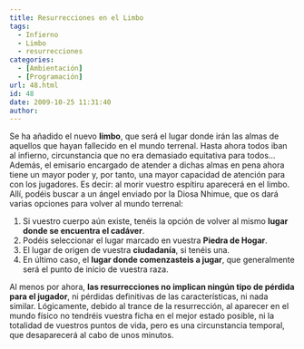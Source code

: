 ```yaml
---
title: Resurrecciones en el Limbo
tags:
  - Infierno
  - Limbo
  - resurrecciones
categories:
  - [Ambientación]
  - [Programación]
url: 48.html
id: 48
date: 2009-10-25 11:31:40
author:
---
```


Se ha añadido el nuevo **limbo**, que será el lugar donde irán las almas de aquellos que hayan fallecido en el mundo terrenal. Hasta ahora todos iban al infierno, circunstancia que no era demasiado equitativa para todos... Además, el emisario encargado de atender a dichas almas en pena ahora tiene un mayor poder y, por tanto, una mayor capacidad de atención para con los jugadores. Es decir: al morir vuestro espítiru aparecerá en el limbo. Allí, podéis buscar a un ángel enviado por la Diosa Nhimue, que os dará varias opciones para volver al mundo terrenal:

1.  Si vuestro cuerpo aún existe, tenéis la opción de volver al mismo **lugar donde se encuentra el cadáver**.
2.  Podéis seleccionar el lugar marcado en vuestra **Piedra de Hogar**.
3.  El lugar de origen de vuestra **ciudadanía**, si tenéis una.
4.  En último caso, el **lugar donde comenzasteis a jugar**, que generalmente será el punto de inicio de vuestra raza.

Al menos por ahora, **las resurrecciones no implican ningún tipo de pérdida para el jugador**, ni pérdidas definitivas de las características, ni nada similar. Lógicamente, debido al trance de la resurrección, al aparecer en el mundo físico no tendréis vuestra ficha en el mejor estado posible, ni la totalidad de vuestros puntos de vida, pero es una circunstancia temporal, que desaparecerá al cabo de unos minutos.